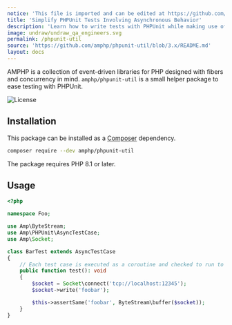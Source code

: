 ```yaml
---
notice: 'This file is imported and can be edited at https://github.com/amphp/phpunit-util/blob/3.x/README.md'
title: 'Simplify PHPUnit Tests Involving Asynchronous Behavior'
description: 'Learn how to write tests with PHPUnit while making use of timeouts and minimum runtimes.'
image: undraw/undraw_qa_engineers.svg
permalink: /phpunit-util
source: 'https://github.com/amphp/phpunit-util/blob/3.x/README.md'
layout: docs
---
```

AMPHP is a collection of event-driven libraries for PHP designed with fibers and concurrency in mind.
`amphp/phpunit-util` is a small helper package to ease testing with PHPUnit.

![License](https://img.shields.io/badge/license-MIT-blue.svg?style=flat-square)

## Installation

This package can be installed as a [Composer](https://getcomposer.org/) dependency.

```bash
composer require --dev amphp/phpunit-util
```

The package requires PHP 8.1 or later.

## Usage

```php
<?php

namespace Foo;

use Amp\ByteStream;
use Amp\PHPUnit\AsyncTestCase;
use Amp\Socket;

class BarTest extends AsyncTestCase
{
    // Each test case is executed as a coroutine and checked to run to completion
    public function test(): void
    {
        $socket = Socket\connect('tcp://localhost:12345');
        $socket->write('foobar');

        $this->assertSame('foobar', ByteStream\buffer($socket));
    }
}
```
